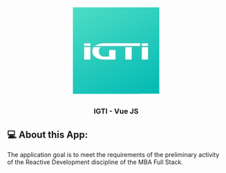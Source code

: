 <h1 align="center">
    <img alt="Ignite" src="https://raw.githubusercontent.com/mesaquejunior/vue-preliminaryactivity/main/src/assets/igti.jpg" width="200px" />
</h1>

<h3 align="center">
  IGTI - Vue JS
</h3>

## :computer: About this App:

The application goal is to meet the requirements of the preliminary activity of the Reactive Development discipline of the MBA Full Stack.
